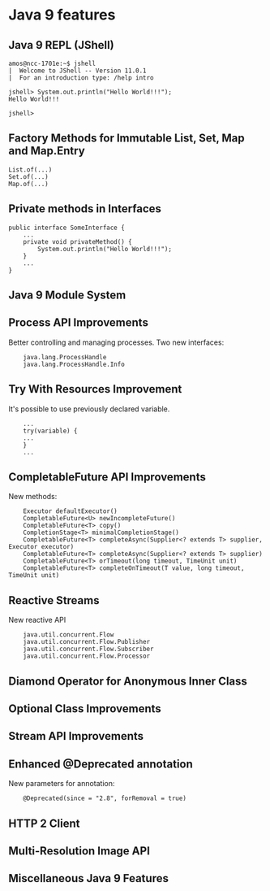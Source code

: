 # Java 9 features


## Java 9 REPL (JShell)
```
amos@ncc-1701e:~$ jshell
|  Welcome to JShell -- Version 11.0.1
|  For an introduction type: /help intro

jshell> System.out.println("Hello World!!!");
Hello World!!!

jshell>
```
## Factory Methods for Immutable List, Set, Map and Map.Entry
```
List.of(...)
Set.of(...)
Map.of(...)
```
## Private methods in Interfaces
```
public interface SomeInterface {
    ...
    private void privateMethod() {
        System.out.println("Hello World!!!");
    }
    ...
}
```
## Java 9 Module System
## Process API Improvements
Better controlling and managing processes. Two new interfaces:
```
    java.lang.ProcessHandle
    java.lang.ProcessHandle.Info
```
## Try With Resources Improvement
It's possible to use previously declared variable.
```
    ...
    try(variable) {
    ...
    }
    ...
```
## CompletableFuture API Improvements
New methods: 
```
    Executor defaultExecutor()
    CompletableFuture<U> newIncompleteFuture()
    CompletableFuture<T> copy()
    CompletionStage<T> minimalCompletionStage()
    CompletableFuture<T> completeAsync(Supplier<? extends T> supplier, Executor executor)
    CompletableFuture<T> completeAsync(Supplier<? extends T> supplier)
    CompletableFuture<T> orTimeout(long timeout, TimeUnit unit)
    CompletableFuture<T> completeOnTimeout(T value, long timeout, TimeUnit unit)
```
## Reactive Streams
New reactive API
```
    java.util.concurrent.Flow
    java.util.concurrent.Flow.Publisher
    java.util.concurrent.Flow.Subscriber
    java.util.concurrent.Flow.Processor
```
## Diamond Operator for Anonymous Inner Class
## Optional Class Improvements
## Stream API Improvements
## Enhanced @Deprecated annotation
New parameters for annotation:
```
    @Deprecated(since = "2.8", forRemoval = true)
```
## HTTP 2 Client
## Multi-Resolution Image API
## Miscellaneous Java 9 Features
